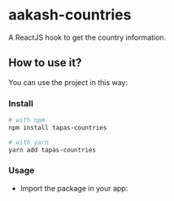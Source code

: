 # aakash-countries

A ReactJS hook to get the country information.

## How to use it?

You can use the project in this way:

### Install

```bash
# with npm
npm install tapas-countries

# with yarn
yarn add tapas-countries
```

### Usage

- Import the package in your app:
